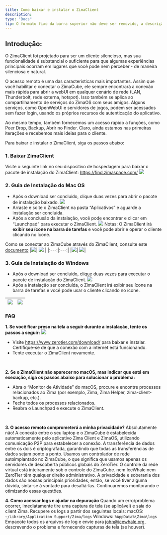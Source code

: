 ```yaml
---
title: Como baixar e instalar o ZimaClient
description: 
type: "Docs"
tip: O formato fixo da barra superior não deve ser removido, a descrição é para o artigo, se não preenchida será cortada a primeira parte do texto
---
```

## Introdução:
O ZimaClient foi projetado para ser um cliente silencioso, mas sua funcionalidade é substancial o suficiente para que algumas experiências principais ocorram em lugares que você pode nem perceber - de maneira silenciosa e natural.

O acesso remoto é uma das características mais importantes. Assim que você habilitar e conectar o ZimaCube, ele sempre encontrará a conexão mais rápida para abrir a webUI em qualquer cenário de rede (LAN, Thunderbolt, rede externa, hotspot).
Isso também se aplica ao compartilhamento de serviços do ZimaOS com seus amigos. Alguns serviços, como OpenWebUI e servidores de jogos, podem ser acessados sem fazer login, usando os próprios recursos de autenticação do aplicativo.

Ao mesmo tempo, também fornecemos um acesso rápido a funções, como Peer Drop, Backup, Abrir no Finder.
Claro, ainda estamos nas primeiras iterações e recebemos mais ideias para o cliente.

Para baixar e instalar o ZimaClient, siga os passos abaixo:
### 1. Baixar ZimaClient
Visite o seguinte link no seu dispositivo de hospedagem para baixar o pacote de instalação do ZimaClient:
https://find.zimaspace.com/
![](https://manage.icewhale.io/api/static/docs/1728618086764_image.png)
### 2. Guia de Instalação do Mac OS
- Após o download ser concluído, clique duas vezes para abrir o pacote de instalação baixado.
![](https://manage.icewhale.io/api/static/docs/1728618128888_copyImage.png)
- Arraste e solte o ZimaClient na pasta “Aplicativos” e aguarde a instalação ser concluída.
- Após a conclusão da instalação, você pode encontrar e clicar em “Launchpad” para executar o ZimaClient.
![](https://manage.icewhale.io/api/static/docs/1728618170097_image.png)
Notas:
O ZimaClient irá **exibir seu ícone na barra de tarefas** e você pode abrir e operar o cliente clicando no ícone.

Como se conectar ao ZimaCube através do ZimaClient, consulte este [documento](https://www.zimaspace.com/docs/zimaos/Romote-Access.html)
|![](https://manage.icewhale.io/api/static/docs/1728618411227_image.png)| ![](https://manage.icewhale.io/api/static/docs/1728618433316_image.png) |
|:---:|:---:|
|![](https://manage.icewhale.io/api/static/docs/1728618448765_image.png)| ![](https://manage.icewhale.io/api/static/docs/1728618468465_image.png)|
### 3. Guia de Instalação do Windows
- Após o download ser concluído, clique duas vezes para executar o pacote de instalação do ZimaClient.
![](https://manage.icewhale.io/api/static/docs/1728618632345_image.png)
- Após a instalação ser concluída, o ZimaClient irá exibir seu ícone na barra de tarefas e você pode usar o cliente clicando no ícone.

|![](https://manage.icewhale.io/api/static/docs/1728618778265_image.png)| ![](https://manage.icewhale.io/api/static/docs/1728618799001_image.png)|
|:---:|:---:|
### FAQ
**1. Se você ficar preso na tela a seguir durante a instalação, tente os passos a seguir:**
![](https://manage.icewhale.io/api/static/docs/1728641073103_image.png)

- Visite https://www.zerotier.com/download/ para baixar e instalar. Certifique-se de que a conexão com a internet está funcionando.
- Tente executar o ZimaClient novamente.

<br>

**2. Se o ZimaClient não aparecer no macOS, mas indicar que está em execução, siga os passos abaixo para solucionar o problema:**
- Abra o “Monitor de Atividade” do macOS, procure e encontre processos relacionados ao Zima (por exemplo, Zima, Zima Helper, zima-client-backup, etc.).
- Feche todos os processos relacionados.
- Reabra o Launchpad e execute o ZimaClient.
<br>

**3. O acesso remoto comprometerá a minha privacidade?**
Absolutamente não! A conexão entre o seu laptop e o ZimaCube é estabelecida automaticamente pelo aplicativo Zima Client e ZimaOS, utilizando comunicação P2P para estabelecer a conexão. A transferência de dados entre os dois é criptografada, garantindo que todas as transferências de dados sejam ponto a ponto.
Usamos um controlador de rede autoimplantado no ZimaCube, o que significa que usamos apenas os servidores de descoberta públicos globais do ZeroTier. O controle da rede virtual está inteiramente sob o controle do ZimaCube. nem IceWhale nem ZeroTier têm qualquer direito administrativo. A privacidade e soberania dos dados são nossas principais prioridades, então, se você tiver alguma dúvida, sinta-se à vontade para desafiá-las.
Continuaremos monitorando e otimizando essas questões.
<br>

**4. Como acessar logs e ajudar na depuração**
Quando um erro/problema ocorrer, imediatamente tire uma captura de tela (se aplicável) e saia do client Zima.
Recupere os logs a partir dos seguintes locais:
macOS:
`~/Library/Application Support/Zima/logs`
Windows:
`%AppData%\Zima\logs`
Empacote todos os arquivos de log e envie para john@icewhale.org, descrevendo o problema e fornecendo capturas de tela (se houver).